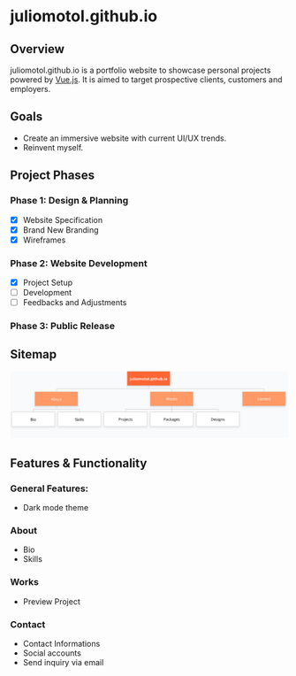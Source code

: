 # juliomotol.github.io

## Overview
juliomotol.github.io is a portfolio website to showcase personal projects powered by [Vue.js](https://www.github.com/vuejs/vue). It is aimed to target prospective clients, customers and employers.

## Goals
- Create an immersive website with current UI/UX trends.
- Reinvent myself.

## Project Phases
### Phase 1: Design & Planning
- [x] Website Specification
- [x] Brand New Branding 
- [x] Wireframes
### Phase 2: Website Development
- [x] Project Setup
- [ ] Development
- [ ] Feedbacks and Adjustments
### Phase 3: Public Release

## Sitemap
![sitemap](./src/assets/sitemap.png)
<!-- 
## Design
### Branding
### Wireframe 
-->
## Features & Functionality
### General Features:
- Dark mode theme

### About
- Bio
- Skills
### Works
- Preview Project
### Contact
- Contact Informations
- Social accounts
- Send inquiry via email


